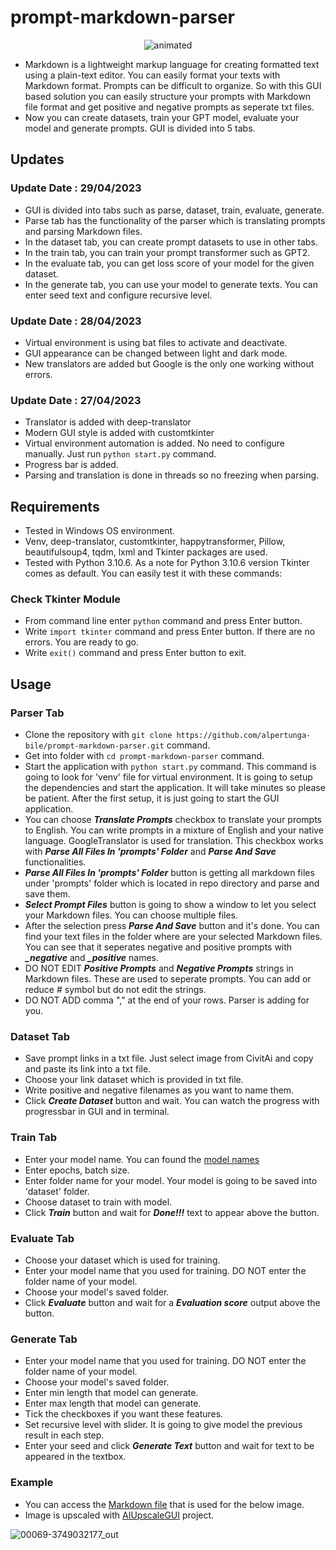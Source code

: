 # prompt-markdown-parser

<p align="center">
  <img src=https://user-images.githubusercontent.com/76731692/234883310-86fceaa3-45b3-4870-83ca-3642b98ccf20.gif alt="animated" />
</p>

- Markdown is a lightweight markup language for creating formatted text using a plain-text editor. You can easily format your texts with Markdown format. Prompts can be difficult to organize. So with this GUI based solution you can easily structure your prompts with Markdown file format and get positive and negative prompts as seperate txt files. 
- Now you can create datasets, train your GPT model, evaluate your model and generate prompts. GUI is divided into 5 tabs.

## Updates
### Update Date : 29/04/2023
- GUI is divided into tabs such as parse, dataset, train, evaluate, generate.
- Parse tab has the functionality of the parser which is translating prompts and parsing Markdown files.
- In the dataset tab, you can create prompt datasets to use in other tabs.
- In the train tab, you can train your prompt transformer such as GPT2.
- In the evaluate tab, you can get loss score of your model for the given dataset.
- In the generate tab, you can use your model to generate texts. You can enter seed text and configure recursive level.

### Update Date : 28/04/2023
- Virtual environment is using bat files to activate and deactivate.
- GUI appearance can be changed between light and dark mode.
- New translators are added but Google is the only one working without errors.

### Update Date : 27/04/2023
- Translator is added with deep-translator
- Modern GUI style is added with customtkinter
- Virtual environment automation is added. No need to configure manually. Just run ```python start.py``` command.
- Progress bar is added.
- Parsing and translation is done in threads so no freezing when parsing.

## Requirements
- Tested in Windows OS environment.
- Venv, deep-translator, customtkinter, happytransformer, Pillow, beautifulsoup4, tqdm, lxml and Tkinter packages are used.
- Tested with Python 3.10.6. As a note for Python 3.10.6 version Tkinter comes as default. You can easily test it with these commands:

### Check Tkinter Module
- From command line enter ```python``` command and press Enter button.
- Write ```import tkinter``` command and press Enter button. If there are no errors. You are ready to go.
- Write ```exit()``` command and press Enter button to exit.

## Usage
### Parser Tab
- Clone the repository with ```git clone https://github.com/alpertunga-bile/prompt-markdown-parser.git``` command.
- Get into folder with ```cd prompt-markdown-parser``` command.
- Start the application with ```python start.py``` command. This command is going to look for 'venv' file for virtual environment. It is going to setup the dependencies and start the application. It will take minutes so please be patient. After the first setup, it is just going to start the GUI application. 
- You can choose ***Translate Prompts*** checkbox to translate your prompts to English. You can write prompts in a mixture of English and your native language. GoogleTranslator is used for translation. This checkbox works with ***Parse All Files In 'prompts' Folder*** and ***Parse And Save*** functionalities.
- ***Parse All Files In 'prompts' Folder*** button is getting all markdown files under 'prompts' folder which is located in repo directory and parse and save them.
- ***Select Prompt Files*** button is going to show a window to let you select your Markdown files. You can choose multiple files.
- After the selection press ***Parse And Save*** button and it's done. You can find your text files in the folder where are your selected Markdown files. You can see that it seperates negative and positive prompts with ***_negative*** and ***_positive*** names.
- DO NOT EDIT ***Positive Prompts*** and ***Negative Prompts*** strings in Markdown files. These are used to seperate prompts. You can add or reduce # symbol but do not edit the strings.
- DO NOT ADD comma "," at the end of your rows. Parser is adding for you.
### Dataset Tab
- Save prompt links in a txt file. Just select image from CivitAi and copy and paste its link into a txt file. 
- Choose your link dataset which is provided in txt file.
- Write positive and negative filenames as you want to name them.
- Click ***Create Dataset*** button and wait. You can watch the progress with progressbar in GUI and in terminal.
### Train Tab
- Enter your model name. You can found the [model names](https://huggingface.co/models?pipeline_tag=text-generation)
- Enter epochs, batch size.
- Enter folder name for your model. Your model is going to be saved into 'dataset' folder.
- Choose dataset to train with model.
- Click ***Train*** button and wait for ***Done!!!*** text to appear above the button.
### Evaluate Tab
- Choose your dataset which is used for training.
- Enter your model name that you used for training. DO NOT enter the folder name of your model.
- Choose your model's saved folder.
- Click ***Evaluate*** button and wait for a ***Evaluation score*** output above the button.
### Generate Tab
- Enter your model name that you used for training. DO NOT enter the folder name of your model.
- Choose your model's saved folder.
- Enter min length that model can generate.
- Enter max length that model can generate.
- Tick the checkboxes if you want these features.
- Set recursive level with slider. It is going to give model the previous result in each step.
- Enter your seed and click ***Generate Text*** button and wait for text to be appeared in the textbox.

### Example
- You can access the [Markdown file](https://github.com/alpertunga-bile/prompt-markdown-parser/blob/master/example/example.md) that is used for the below image.
- Image is upscaled with [AIUpscaleGUI](https://github.com/alpertunga-bile/AIUpscaleGUI) project.

![00069-3749032177_out](https://user-images.githubusercontent.com/76731692/233834377-0b2b717b-5301-4672-93d4-0d8a56d68a88.png)
